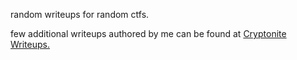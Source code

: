 random writeups for random ctfs.

few additional writeups authored by me can be found at [Cryptonite Writeups.](https://github.com/Cryptonite-MIT/Write-ups)
